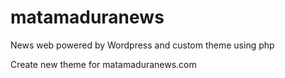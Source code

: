 # matamaduranews
News web powered by Wordpress and custom theme using php

Create new theme for matamaduranews.com 
